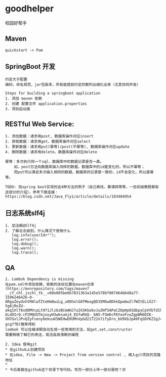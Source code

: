 # goodhelper
校园好帮手


## Maven
    quickstart -> Pom


## SpringBoot 开发
    约定大于配置
    编码，命名规范，jar包版本，所有能提前约定的都列出细化出来（尤其协同开发）
    
    Steps for building a springboot application
    1. 添加 maven 依赖
    2. 创建 配置文件 application.properties
    3. 项目启动类 


## RESTful Web Service:
    1. 添加数据：请求用post, 数据库操作对应insert
    2. 获取数据：请求用get，数据库操作对应select
    3. 更新数据：请求用put(幂等)/post(不幂等), 数据库操作对应update
    4. 删除数据：请求用delete，数据库操作对应delete 
    
    幂等：多次执行同一个sql，数据库中的数据记录是否一直。
        如，post方法向数据库插入同样的数据，数据库中的id是变化的，所以不幂等；
        而put可以满足多次插入相同的数据，数据库的记录是一致的，id不会变化，所以是幂等。
        
    TODO: 找spring boot实现的这4种方法的例子（自己再找，慕课网等等，一些初级教程都有这部分的介绍），参考下面连接：
    https://blog.csdn.net/Java_Fly1/article/details/103484954

## 日志系统slf4j
    1. 加注解@Slf4j
    2. 了解日志级别，什么情况下使用什么
       log.info(userId+"");
       log.error();
       log.debug();
       log.warn();
       log.trace();
## QA
    1. Lombok Dependency is missing
    在pom.xml中添加依赖，依赖的坐标位置在maven仓库(https://mvnrepository.com/tags/maven?__cf_chl_jschl_tk__=0de085be6b78313b3a145e578bf007464bb48a77-1596246426-0-ARgaZeydxhtMAlwTZteHm8wzLg_u0OholG8fMeagQD35MGw8DkkQpwbw2lfWZtELiX27-5g8jRnZU-akq1hlT8s8OMVcpLt971Jlz6zBCmAHJ7uIkSKGobvJuZHf5APaCZOpHp01QbpyCpVVbTdIkW23081q2c4PVmg7hkM-GLdOSrQ-cP2MQUUTmjouyH3wknumj4_EUfwRGQ-_bN5-P3mKcFKYooFvoZgpWH6DIK-VH7GxlJPvQZyFseny6ekuuK5WEHwERUMnVpGd21T22n7ifyDro_bU9XbJpA9FqSDYKZ2gJ4OMlZhG53Mnq1Ctu3DhtSSHJ6IA1WG0GdNkOCS4CJhoNXv_gohNm-gcg7fB)搜索得到
    lombok 可以在编译期自动生成一些常用的方法，如get,set,constructor
    需要稍微了解它的用法，简洁高效清晰的编程
    
    2. Idea 使用git
    * 在github上创建项目
    * 在idea, File -> New -> Project from version control , 填入git项目的克隆地址
    * 
    * 今后直接在github这个目录下写代码，写完一部分上传一部分是吧？对